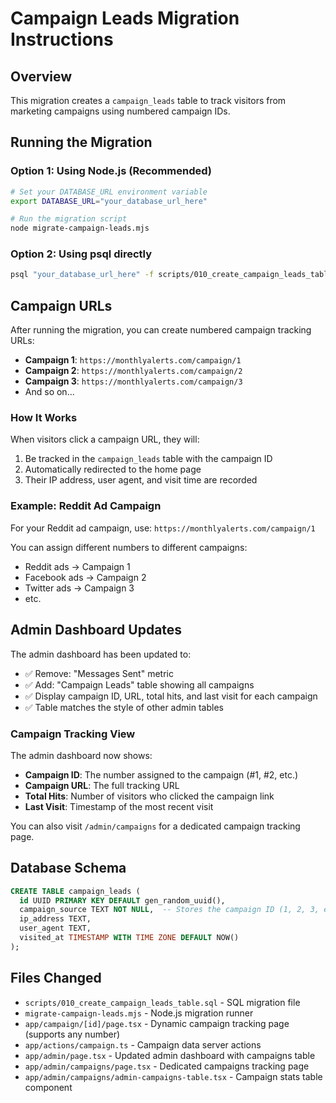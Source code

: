 # Campaign Leads Migration Instructions

## Overview
This migration creates a `campaign_leads` table to track visitors from marketing campaigns using numbered campaign IDs.

## Running the Migration

### Option 1: Using Node.js (Recommended)
```bash
# Set your DATABASE_URL environment variable
export DATABASE_URL="your_database_url_here"

# Run the migration script
node migrate-campaign-leads.mjs
```

### Option 2: Using psql directly
```bash
psql "your_database_url_here" -f scripts/010_create_campaign_leads_table.sql
```

## Campaign URLs

After running the migration, you can create numbered campaign tracking URLs:

- **Campaign 1**: `https://monthlyalerts.com/campaign/1`
- **Campaign 2**: `https://monthlyalerts.com/campaign/2`
- **Campaign 3**: `https://monthlyalerts.com/campaign/3`
- And so on...

### How It Works

When visitors click a campaign URL, they will:
1. Be tracked in the `campaign_leads` table with the campaign ID
2. Automatically redirected to the home page
3. Their IP address, user agent, and visit time are recorded

### Example: Reddit Ad Campaign

For your Reddit ad campaign, use: `https://monthlyalerts.com/campaign/1`

You can assign different numbers to different campaigns:
- Reddit ads → Campaign 1
- Facebook ads → Campaign 2
- Twitter ads → Campaign 3
- etc.

## Admin Dashboard Updates

The admin dashboard has been updated to:
- ✅ Remove: "Messages Sent" metric  
- ✅ Add: "Campaign Leads" table showing all campaigns
- ✅ Display campaign ID, URL, total hits, and last visit for each campaign
- ✅ Table matches the style of other admin tables

### Campaign Tracking View

The admin dashboard now shows:
- **Campaign ID**: The number assigned to the campaign (#1, #2, etc.)
- **Campaign URL**: The full tracking URL
- **Total Hits**: Number of visitors who clicked the campaign link
- **Last Visit**: Timestamp of the most recent visit

You can also visit `/admin/campaigns` for a dedicated campaign tracking page.

## Database Schema

```sql
CREATE TABLE campaign_leads (
  id UUID PRIMARY KEY DEFAULT gen_random_uuid(),
  campaign_source TEXT NOT NULL,  -- Stores the campaign ID (1, 2, 3, etc.)
  ip_address TEXT,
  user_agent TEXT,
  visited_at TIMESTAMP WITH TIME ZONE DEFAULT NOW()
);
```

## Files Changed

- `scripts/010_create_campaign_leads_table.sql` - SQL migration file
- `migrate-campaign-leads.mjs` - Node.js migration runner
- `app/campaign/[id]/page.tsx` - Dynamic campaign tracking page (supports any number)
- `app/actions/campaign.ts` - Campaign data server actions
- `app/admin/page.tsx` - Updated admin dashboard with campaigns table
- `app/admin/campaigns/page.tsx` - Dedicated campaigns tracking page
- `app/admin/campaigns/admin-campaigns-table.tsx` - Campaign stats table component

